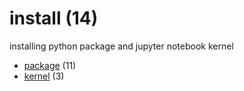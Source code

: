 # install (14)
installing python package and jupyter notebook kernel

+ [package](package/README.md) (11)
+ [kernel](kernel/README.md) (3)
